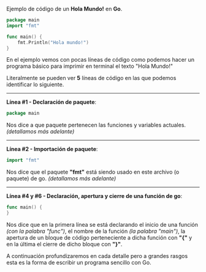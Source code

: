 Ejemplo de código de un **Hola Mundo!** en **Go**.

```go
package main
import "fmt"

func main() {
	fmt.Println("Hola mundo!")
}
```

En el ejemplo vemos con pocas líneas de código como podemos hacer un programa básico para imprimir en terminal el texto "Hola Mundo!"

Literalmente se pueden ver **5** líneas de código en las que podemos identificar lo siguiente.

---
**Línea #1 - Declaración de paquete**:
```go
package main
```

Nos dice a que paquete pertenecen las funciones y variables actuales. _(detallamos más adelante)_

---
**Línea #2 - Importación de paquete**:
```go
import "fmt"
```

Nos dice que el paquete **"fmt"** está siendo usado en este archivo (o paquete) de go. _(detallamos más adelante)_ 

---
**Línea #4 y #6 - Declaración, apertura y cierre de una función de go**:
```go
func main() {
}
```

Nos dice que en la primera línea se está declarando el inicio de una
función _(con la palabra "func")_, el nombre de la función _(la palabra "main")_, la apertura de un bloque de código perteneciente a
dicha función con **"{"** y en la última el cierre de dicho bloque con **"}"**.

A continuación profundizaremos en cada detalle pero a grandes rasgos esta es la forma de escribir un programa sencillo con Go.